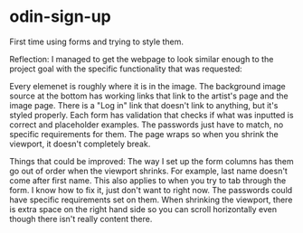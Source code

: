 # odin-sign-up
First time using forms and trying to style them.

Reflection: 
I managed to get the webpage to look similar enough to the project goal with the specific functionality that was requested:

Every elemenet is roughly where it is in the image. 
The background image source at the bottom has working links that link to the artist's page and the image page. 
There is a "Log in" link that doesn't link to anything, but it's styled properly. 
Each form has validation that checks if what was inputted is correct and placeholder examples.
The passwords just have to match, no specific requirements for them. 
The page wraps so when you shrink the viewport, it doesn't completely break.


Things that could be improved:
The way I set up the form columns has them go out of order when the viewport shrinks. For example, last name doesn't come after first name. This also applies to when you try to tab through the form. I know how to fix it, just don't want to right now.
The passwords could have specific requirements set on them.
When shrinking the viewport, there is extra space on the right hand side so you can scroll horizontally even though there isn't really content there.

